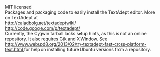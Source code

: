 <html>
<head><title>textadept_pkg</title></head>
<body>
<p>
  MIT licensed<br />
  Packages and packaging code to easily install the TextAdept editor.
  More on TextAdept at
  <br />
  <a href="http://caladbolg.net/textadeptwiki/">
  http://caladbolg.net/textadeptwiki/
  </a><br />
  <a href="http://code.google.com/p/textadept/">
  http://code.google.com/p/textadept/
  </a><br />
  Currently, the Cygwin tarball lacks setup hints, as this is not an
  online repository. It also requires Gtk and X Window.
  See
  <a href="http://www.webupd8.org/2013/02/try-textadept-fast-cross-platform-text.html">
  http://www.webupd8.org/2013/02/try-textadept-fast-cross-platform-text.html
  </a>
  for help on installing future Ubuntu versions from a repository.
</p>
</body>
</html>
